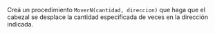 Creá un procedimiento `MoverN(cantidad, direccion)` que haga que el cabezal se desplace la cantidad especificada de veces en la dirección indicada.
